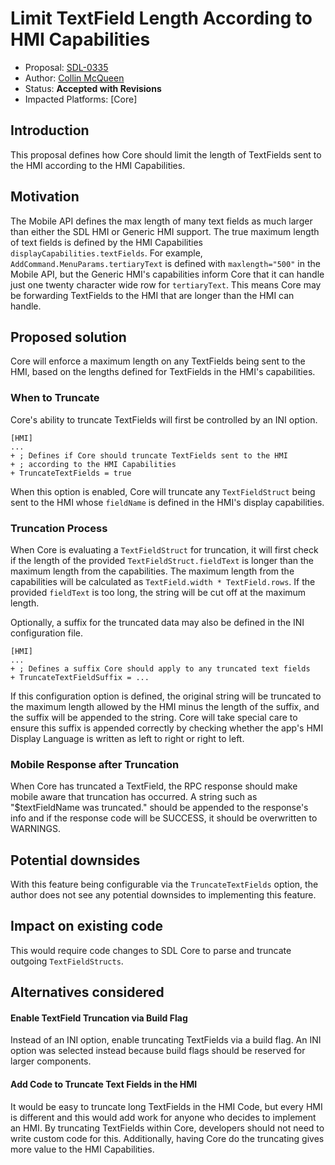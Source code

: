 # Limit TextField Length According to HMI Capabilities

* Proposal: [SDL-0335](0335-limit-textfield-length-according-to-hmi-capabilities.md)
* Author: [Collin McQueen](https://github.com/iCollin)
* Status: **Accepted with Revisions**
* Impacted Platforms: [Core]

## Introduction
This proposal defines how Core should limit the length of TextFields sent to the HMI according to the HMI Capabilities.

## Motivation
The Mobile API defines the max length of many text fields as much larger than either the SDL HMI or Generic HMI support. The true maximum length of text fields is defined by the HMI Capabilities `displayCapabilities.textFields`. For example, `AddCommand.MenuParams.tertiaryText` is defined with `maxlength="500"` in the Mobile API, but the Generic HMI's capabilities inform Core that it can handle just one twenty character wide row for `tertiaryText`. This means Core may be forwarding TextFields to the HMI that are longer than the HMI can handle.

## Proposed solution
Core will enforce a maximum length on any TextFields being sent to the HMI, based on the lengths defined for TextFields in the HMI's capabilities.

### When to Truncate
Core's ability to truncate TextFields will first be controlled by an INI option.
```
[HMI]
...
+ ; Defines if Core should truncate TextFields sent to the HMI
+ ; according to the HMI Capabilities
+ TruncateTextFields = true
```
When this option is enabled, Core will truncate any `TextFieldStruct` being sent to the HMI whose `fieldName` is defined in the HMI's display capabilities.

### Truncation Process
When Core is evaluating a `TextFieldStruct` for truncation, it will first check if the length of the provided `TextFieldStruct.fieldText` is longer than the maximum length from the capabilities. The maximum length from the capabilities will be calculated as `TextField.width * TextField.rows`. If the provided `fieldText` is too long, the string will be cut off at the maximum length.

Optionally, a suffix for the truncated data may also be defined in the INI configuration file.
```
[HMI]
...
+ ; Defines a suffix Core should apply to any truncated text fields
+ TruncateTextFieldSuffix = ...
```
If this configuration option is defined, the original string will be truncated to the maximum length allowed by the HMI minus the length of the suffix, and the suffix will be appended to the string. Core will take special care to ensure this suffix is appended correctly by checking whether the app's HMI Display Language is written as left to right or right to left.

### Mobile Response after Truncation
When Core has truncated a TextField, the RPC response should make mobile aware that truncation has occurred. A string such as "$textFieldName was truncated." should be appended to the response's info and if the response code will be SUCCESS, it should be overwritten to WARNINGS.

## Potential downsides
With this feature being configurable via the `TruncateTextFields` option, the author does not see any potential downsides to implementing this feature.

## Impact on existing code
This would require code changes to SDL Core to parse and truncate outgoing `TextFieldStructs`.

## Alternatives considered

#### Enable TextField Truncation via Build Flag
Instead of an INI option, enable truncating TextFields via a build flag.
An INI option was selected instead because build flags should be reserved for larger components.

#### Add Code to Truncate Text Fields in the HMI
It would be easy to truncate long TextFields in the HMI Code, but every HMI is different and this would add work for anyone who decides to implement an HMI. By truncating TextFields within Core, developers should not need to write custom code for this. Additionally, having Core do the truncating gives more value to the HMI Capabilities.
